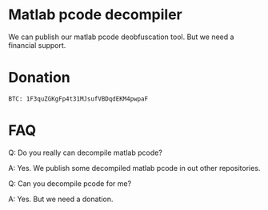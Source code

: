 # Matlab pcode decompiler

We can publish our matlab pcode deobfuscation tool.
But we need a financial support.

# Donation
```
BTC: 1F3quZGKgFp4t31MJsufVBDqdEKM4pwpaF
```

# FAQ
Q: Do you really can decompile matlab pcode?

A: Yes. We publish some decompiled matlab pcode in out other repositories.

Q: Can you decompile pcode for me?

A: Yes. But we need a donation.
